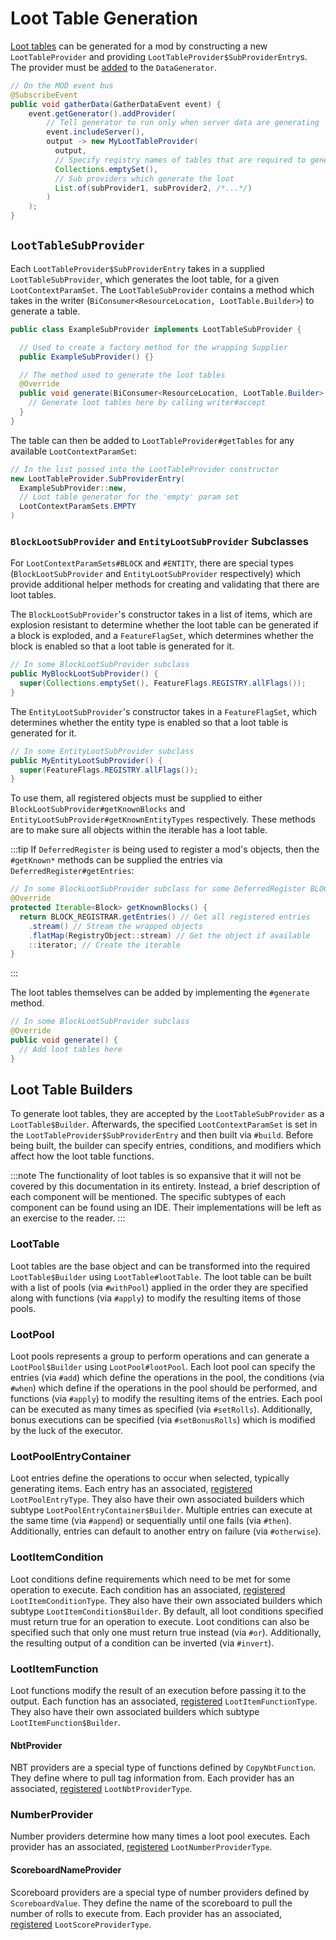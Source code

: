 Loot Table Generation
=====================

[Loot tables][loottable] can be generated for a mod by constructing a new `LootTableProvider` and providing `LootTableProvider$SubProviderEntry`s. The provider must be [added][datagen] to the `DataGenerator`.

```java
// On the MOD event bus
@SubscribeEvent
public void gatherData(GatherDataEvent event) {
    event.getGenerator().addProvider(
        // Tell generator to run only when server data are generating
        event.includeServer(),
        output -> new MyLootTableProvider(
          output,
          // Specify registry names of tables that are required to generate, or can leave empty
          Collections.emptySet(),
          // Sub providers which generate the loot
          List.of(subProvider1, subProvider2, /*...*/)
        )
    );
}
```

`LootTableSubProvider`
----------------------

Each `LootTableProvider$SubProviderEntry` takes in a supplied `LootTableSubProvider`, which generates the loot table, for a given `LootContextParamSet`. The `LootTableSubProvider` contains a method which takes in the writer (`BiConsumer<ResourceLocation, LootTable.Builder>`) to generate a table.

```java
public class ExampleSubProvider implements LootTableSubProvider {

  // Used to create a factory method for the wrapping Supplier
  public ExampleSubProvider() {}

  // The method used to generate the loot tables
  @Override
  public void generate(BiConsumer<ResourceLocation, LootTable.Builder> writer) {
    // Generate loot tables here by calling writer#accept
  }
}
```

The table can then be added to `LootTableProvider#getTables` for any available `LootContextParamSet`:

```java
// In the list passed into the LootTableProvider constructor
new LootTableProvider.SubProviderEntry(
  ExampleSubProvider::new,
  // Loot table generator for the 'empty' param set
  LootContextParamSets.EMPTY
)
```

### `BlockLootSubProvider` and `EntityLootSubProvider` Subclasses

For `LootContextParamSets#BLOCK` and `#ENTITY`, there are special types (`BlockLootSubProvider` and `EntityLootSubProvider` respectively) which provide additional helper methods for creating and validating that there are loot tables.

The `BlockLootSubProvider`'s constructor takes in a list of items, which are explosion resistant to determine whether the loot table can be generated if a block is exploded, and a `FeatureFlagSet`, which determines whether the block is enabled so that a loot table is generated for it.

```java
// In some BlockLootSubProvider subclass
public MyBlockLootSubProvider() {
  super(Collections.emptySet(), FeatureFlags.REGISTRY.allFlags());
}
```

The `EntityLootSubProvider`'s constructor takes in a `FeatureFlagSet`, which determines whether the entity type is enabled so that a loot table is generated for it.

```java
// In some EntityLootSubProvider subclass
public MyEntityLootSubProvider() {
  super(FeatureFlags.REGISTRY.allFlags());
}
```

To use them, all registered objects must be supplied to either `BlockLootSubProvider#getKnownBlocks` and `EntityLootSubProvider#getKnownEntityTypes` respectively. These methods are to make sure all objects within the iterable has a loot table.

:::tip
If `DeferredRegister` is being used to register a mod's objects, then the `#getKnown*` methods can be supplied the entries via `DeferredRegister#getEntries`:

```java
// In some BlockLootSubProvider subclass for some DeferredRegister BLOCK_REGISTRAR
@Override
protected Iterable<Block> getKnownBlocks() {
  return BLOCK_REGISTRAR.getEntries() // Get all registered entries
    .stream() // Stream the wrapped objects
    .flatMap(RegistryObject::stream) // Get the object if available
    ::iterator; // Create the iterable
}
```
:::

The loot tables themselves can be added by implementing the `#generate` method.

```java
// In some BlockLootSubProvider subclass
@Override
public void generate() {
  // Add loot tables here
}
```

Loot Table Builders
-------------------

To generate loot tables, they are accepted by the `LootTableSubProvider` as a `LootTable$Builder`. Afterwards, the specified `LootContextParamSet` is set in the `LootTableProvider$SubProviderEntry` and then built via `#build`. Before being built, the builder can specify entries, conditions, and modifiers which affect how the loot table functions.

:::note
The functionality of loot tables is so expansive that it will not be covered by this documentation in its entirety. Instead, a brief description of each component will be mentioned. The specific subtypes of each component can be found using an IDE. Their implementations will be left as an exercise to the reader.
:::

### LootTable

Loot tables are the base object and can be transformed into the required `LootTable$Builder` using `LootTable#lootTable`. The loot table can be built with a list of pools (via `#withPool`) applied in the order they are specified along with functions (via `#apply`) to modify the resulting items of those pools.

### LootPool

Loot pools represents a group to perform operations and can generate a  `LootPool$Builder` using `LootPool#lootPool`. Each loot pool can specify the entries (via `#add`) which define the operations in the pool, the conditions (via `#when`) which define if the operations in the pool should be performed, and functions (via `#apply`) to modify the resulting items of the entries. Each pool can be executed as many times as specified (via `#setRolls`). Additionally, bonus executions can be specified (via `#setBonusRolls`) which is modified by the luck of the executor.

### LootPoolEntryContainer

Loot entries define the operations to occur when selected, typically generating items. Each entry has an associated, [registered] `LootPoolEntryType`. They also have their own associated builders which subtype `LootPoolEntryContainer$Builder`. Multiple entries can execute at the same time (via `#append`) or sequentially until one fails (via `#then`). Additionally, entries can default to another entry on failure (via `#otherwise`).

### LootItemCondition

Loot conditions define requirements which need to be met for some operation to execute. Each condition has an associated, [registered] `LootItemConditionType`. They also have their own associated builders which subtype `LootItemCondition$Builder`. By default, all loot conditions specified must return true for an operation to execute. Loot conditions can also be specified such that only one must return true instead (via `#or`). Additionally, the resulting output of a condition can be inverted (via `#invert`).

### LootItemFunction

Loot functions modify the result of an execution before passing it to the output. Each function has an associated, [registered] `LootItemFunctionType`. They also have their own associated builders which subtype `LootItemFunction$Builder`.

#### NbtProvider

NBT providers are a special type of functions defined by `CopyNbtFunction`. They define where to pull tag information from. Each provider has an associated, [registered] `LootNbtProviderType`.

### NumberProvider

Number providers determine how many times a loot pool executes. Each provider has an associated, [registered] `LootNumberProviderType`.

#### ScoreboardNameProvider

Scoreboard providers are a special type of number providers defined by `ScoreboardValue`. They define the name of the scoreboard to pull the number of rolls to execute from. Each provider has an associated, [registered] `LootScoreProviderType`.

[loottable]: ../../resources/server/loottables.md
[datagen]: ../index.md#data-providers
[registered]: ../../concepts/registries.md
